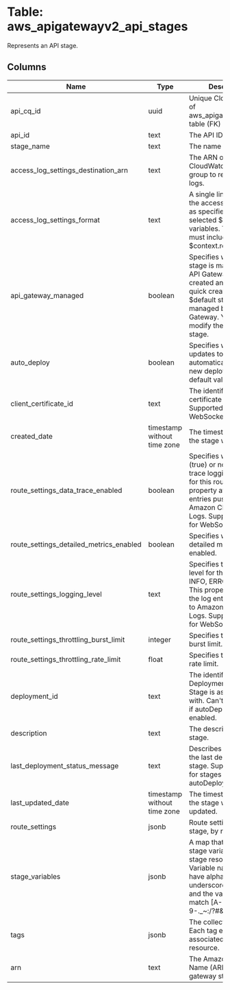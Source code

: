 
# Table: aws_apigatewayv2_api_stages
Represents an API stage.
## Columns
| Name        | Type           | Description  |
| ------------- | ------------- | -----  |
|api_cq_id|uuid|Unique CloudQuery ID of aws_apigatewayv2_apis table (FK)|
|api_id|text|The API ID.|
|stage_name|text|The name of the stage.|
|access_log_settings_destination_arn|text|The ARN of the CloudWatch Logs log group to receive access logs.|
|access_log_settings_format|text|A single line format of the access logs of data, as specified by selected $context variables. The format must include at least $context.requestId.|
|api_gateway_managed|boolean|Specifies whether a stage is managed by API Gateway. If you created an API using quick create, the $default stage is managed by API Gateway. You can't modify the $default stage.|
|auto_deploy|boolean|Specifies whether updates to an API automatically trigger a new deployment. The default value is false.|
|client_certificate_id|text|The identifier of a client certificate for a Stage. Supported only for WebSocket APIs.|
|created_date|timestamp without time zone|The timestamp when the stage was created.|
|route_settings_data_trace_enabled|boolean|Specifies whether (true) or not (false) data trace logging is enabled for this route. This property affects the log entries pushed to Amazon CloudWatch Logs. Supported only for WebSocket APIs.|
|route_settings_detailed_metrics_enabled|boolean|Specifies whether detailed metrics are enabled.|
|route_settings_logging_level|text|Specifies the logging level for this route: INFO, ERROR, or OFF. This property affects the log entries pushed to Amazon CloudWatch Logs. Supported only for WebSocket APIs.|
|route_settings_throttling_burst_limit|integer|Specifies the throttling burst limit.|
|route_settings_throttling_rate_limit|float|Specifies the throttling rate limit.|
|deployment_id|text|The identifier of the Deployment that the Stage is associated with. Can't be updated if autoDeploy is enabled.|
|description|text|The description of the stage.|
|last_deployment_status_message|text|Describes the status of the last deployment of a stage. Supported only for stages with autoDeploy enabled.|
|last_updated_date|timestamp without time zone|The timestamp when the stage was last updated.|
|route_settings|jsonb|Route settings for the stage, by routeKey.|
|stage_variables|jsonb|A map that defines the stage variables for a stage resource. Variable names can have alphanumeric and underscore characters, and the values must match [A-Za-z0-9-._~:/?#&=,]+.|
|tags|jsonb|The collection of tags. Each tag element is associated with a given resource.|
|arn|text|The Amazon Resource Name (ARN) for the api gateway stage|
